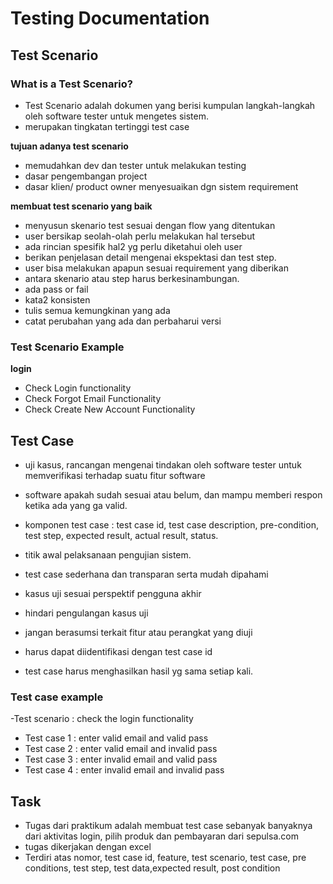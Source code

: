 # Testing Documentation

## Test Scenario
### What is a Test Scenario?
- Test Scenario adalah dokumen yang berisi kumpulan langkah-langkah oleh software tester untuk mengetes sistem.
- merupakan tingkatan tertinggi test case

**tujuan adanya test scenario**
- memudahkan dev dan tester untuk melakukan testing
- dasar pengembangan project
- dasar klien/ product owner menyesuaikan dgn sistem requirement

**membuat test scenario yang baik**
- menyusun skenario test sesuai dengan flow yang ditentukan
- user bersikap seolah-olah perlu melakukan hal tersebut
- ada rincian spesifik hal2 yg perlu diketahui oleh user
- berikan penjelasan detail mengenai ekspektasi dan test step.
- user bisa melakukan apapun sesuai requirement yang diberikan
- antara skenario atau step harus berkesinambungan.
- ada pass or fail
- kata2 konsisten
- tulis semua kemungkinan yang ada
- catat perubahan yang ada dan perbaharui versi

### Test Scenario Example
**login**
- Check Login functionality
- Check Forgot Email Functionality
- Check Create New Account Functionality


## Test Case
- uji kasus, rancangan mengenai tindakan oleh software tester untuk memverifikasi terhadap suatu fitur software
- software apakah sudah sesuai atau belum, dan mampu memberi respon ketika ada yang ga valid.
- komponen test case : test case id, test case description, pre-condition, test step,  expected result, actual result, status.
- titik awal pelaksanaan pengujian sistem.

- test case sederhana dan transparan serta mudah dipahami
- kasus uji sesuai perspektif pengguna akhir
- hindari pengulangan kasus uji
- jangan berasumsi terkait fitur atau perangkat yang diuji
- harus dapat diidentifikasi dengan test case id
- test case harus menghasilkan hasil yg sama setiap kali.

### Test case example
-Test scenario : check the login functionality
* Test case 1 : enter valid email and valid pass
* Test case 2 : enter valid email and invalid pass
* Test case 3 : enter invalid email and valid pass
* Test case 4 : enter invalid email and invalid pass

## Task 

- Tugas dari praktikum adalah membuat test case sebanyak banyaknya dari aktivitas login, pilih produk dan pembayaran dari sepulsa.com
- tugas dikerjakan dengan excel
- Terdiri atas nomor, test case id, feature, test scenario, test case,  pre conditions, test step, test data,expected result, post condition 

